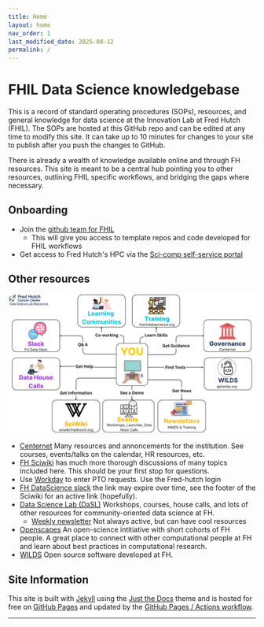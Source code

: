 ```yaml
---
title: Home
layout: home
nav_order: 1
last_modified_date: 2025-08-12
permalink: /
---
```


# FHIL Data Science knowledgebase

This is a record of standard operating procedures (SOPs), resources, and general knowledge for data science at the Innovation Lab at Fred Hutch (FHIL).
The SOPs are hosted at this GitHub repo and can be edited at any time to modify this site. 
It can take up to 10 minutes for changes to your site to publish after you push the changes to GitHub. 

There is already a wealth of knowledge available online and through FH resources.
This site is meant to be a central hub pointing you to other resources, outlining FHIL specific workflows, and bridging the gaps where necessary. 

## Onboarding

- Join the [github team for FHIL](https://github.com/Fred-Hutch-Innovation-Lab)
    - This will give you access to template repos and code developed for FHIL workflows
- Get access to Fred Hutch's HPC via the [Sci-comp self-service portal](https://scicomp-self-service.fredhutch.org/)

## Other resources

![DaSL resource guide](assets/dasl_resources.png)

- [Centernet](https://centernet.fredhutch.org/) Many resources and annoncements for the institution. See courses, events/talks on the calendar, HR resources, etc. 
- [FH Sciwiki](https://sciwiki.fredhutch.org/) has much more thorough discussions of many topics included here. This should be your first stop for questions.
- Use [Workday](https://wd5.myworkday.com/wday/authgwy/fhscca/login.htmld?returnTo=%2ffhscca%2fd%2fhome.htmld) to enter PTO requests. Use the Fred-hutch login
- [FH DataScience slack](https://join.slack.com/t/fhdata/signup) the link may expire over time, see the footer of the Sciwiki for an active link (hopefully).
- [Data Science Lab (DaSL)](https://hutchdatascience.org) Workshops, courses, house calls, and lots of other resources for community-oriented data science at FH. 
    - [Weekly newsletter](https://fhdata.substack.com/) Not always active, but can have cool resources
- [Openscapes](https://ocdo.fredhutch.org/programs/openscapes.html) An open-science intitiative with short cohorts of FH people. A great place to connect with other computational people at FH and learn about best practices in computational research. 
- [WILDS](https://getwilds.org/) Open source software developed at FH. 

## Site Information

This site is built with [Jekyll] using the [Just the Docs] theme and is hosted for free on [GitHub Pages] and updated by the [GitHub Pages / Actions workflow]. 

----

[Just the Docs]: https://just-the-docs.github.io/just-the-docs/
[GitHub Pages]: https://docs.github.com/en/pages
[README]: https://github.com/just-the-docs/just-the-docs-template/blob/main/README.md
[Jekyll]: https://jekyllrb.com
[GitHub Pages / Actions workflow]: https://github.blog/changelog/2022-07-27-github-pages-custom-github-actions-workflows-beta/
